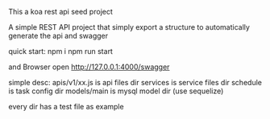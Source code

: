 This a koa rest api seed project 

A simple REST API project that simply export a structure to automatically generate the api and swagger

quick start: 
    npm i
    npm run start

and Browser open http://127.0.0.1:4000/swagger 


simple desc:
    apis/v1/xx.js is api files dir
    services is service files dir
    schedule is task config dir
    models/main is mysql model dir (use sequelize)

every dir has a test file as example

